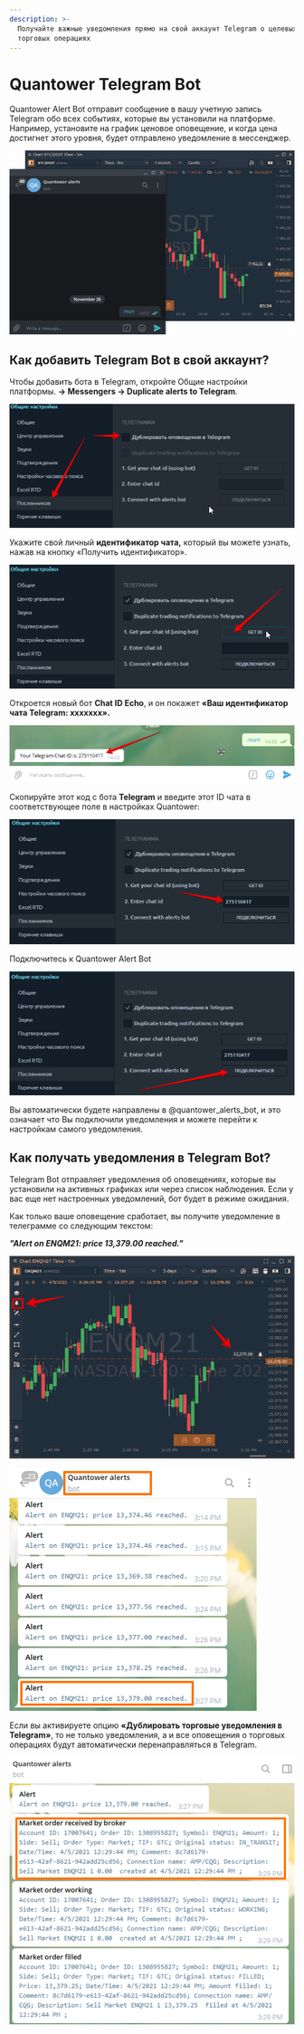 ```yaml
---
description: >-
  Получайте важные уведомления прямо на свой аккаунт Telegram о целевых ценах и
  торговых операциях
---
```


# Quantower Telegram Bot

Quantower Alert Bot отправит сообщение в вашу учетную запись Telegram обо всех событиях, которые вы установили на платформе. Например, установите на график ценовое оповещение, и когда цена достигнет этого уровня, будет отправлено уведомление в мессенджер.

![](../.gitbook/assets/telegram-alerts.gif)

## Как добавить Telegram Bot в свой аккаунт?

Чтобы добавить бота в Telegram, откройте Общие настройки платформы. **-> Messengers -> Duplicate alerts to Telegram**.

![](../.gitbook/assets/nastroika-telegram-bot.png)

Укажите свой личный **идентификатор чата,** который вы можете узнать, нажав на кнопку «Получить идентификатор».&#x20;

![](../.gitbook/assets/aidi.png)

Откроется новый бот **Chat ID Echo**, и он покажет **«Ваш идентификатор чата Telegram: xxxxxxx».**&#x20;

![](../.gitbook/assets/bot-aidi.png)

Скопируйте этот код с бота **Telegram** и введите этот ID чата в соответствующее поле в настройках Quantower:

![](../.gitbook/assets/vvesti-kod.png)

Подключитесь к Quantower Alert Bot

![](../.gitbook/assets/podklyuchitsya.png)

Вы автоматически будете направлены в @quantower\_alerts\_bot, и это означает что Вы подключили уведомления и можете перейти к настройкам самого уведомления.

## Как получать уведомления в Telegram Bot?

Telegram Bot отправляет уведомления об оповещениях, которые вы установили на активных графиках или через список наблюдения. Если у вас еще нет настроенных уведомлений, бот будет в режиме ожидания.

Как только ваше оповещение сработает, вы получите уведомление в телеграмме со следующим текстом:

_**"Alert on ENQM21: price 13,379.00 reached."**_

![](<../.gitbook/assets/image (173).png>)

![](<../.gitbook/assets/image (172).png>)

Если вы активируете опцию **«Дублировать торговые уведомления в Telegram»**, то не только уведомления, а и все оповещения о торговых операциях будут автоматически перенаправляться в Telegram.

![Дублирующие торговые уведомления в Telegram с помощью Quantower Bot](<../.gitbook/assets/image (169).png>)
